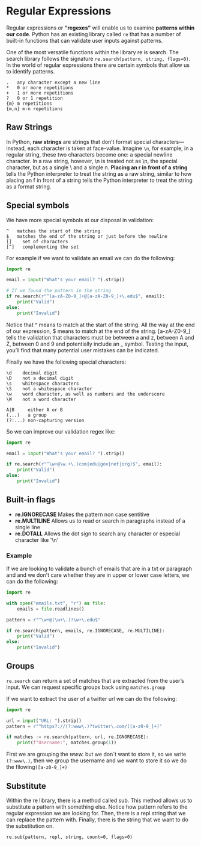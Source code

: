 # Regular Expressions

Regular expressions or **“regexes”** will enable us to examine **patterns within our code**. Python has an existing library called `re` that has a number of built-in functions that can validate user inputs against patterns.

One of the most versatile functions within the library re is search. The search library follows the signature `re.search(pattern, string, flags=0)`. In the world of regular expressions there are certain symbols that allow us to identify patterns.

```
.   any character except a new line
*   0 or more repetitions
+   1 or more repetitions
?   0 or 1 repetition
{m} m repetitions
{m,n} m-n repetitions
```
## Raw Strings

In Python, **raw strings** are strings that don’t format special characters—instead, each character is taken at face-value. Imagine `\n`, for example, in a regular string, these two characters become one: a special newline character. In a raw string, however, \n is treated not as \n, the special character, but as a single \ and a single n. **Placing an r in front of a string** tells the Python interpreter to treat the string as a raw string, similar to how placing an f in front of a string tells the Python interpreter to treat the string as a format string.

## Special symbols 

We have more special symbols at our disposal in validation:

```
^   matches the start of the string
$   matches the end of the string or just before the newline
[]    set of characters
[^]   complementing the set
```

For example if we want to validate an email we can do the following:

```Python
import re

email = input("What's your email? ").strip()

# If we found the pattern in the string
if re.search(r"^[a-zA-Z0-9_]+@[a-zA-Z0-9_]+\.edu$", email):
    print("Valid")
else:
    print("Invalid")
```

Notice that ^ means to match at the start of the string. All the way at the end of our expression, $ means to match at the end of the string. [a-zA-Z0-9_] tells the validation that characters must be between a and z, between A and Z, between 0 and 9 and potentially include an _ symbol. Testing the input, you’ll find that many potential user mistakes can be indicated.

Finally we have the following special characters:

```
\d    decimal digit
\D    not a decimal digit
\s    whitespace characters
\S    not a whitespace character
\w    word character, as well as numbers and the underscore
\W    not a word character

A|B     either A or B
(...)   a group
(?:...) non-capturing version
```

So we can improve our validation regex like:

```Python
import re

email = input("What's your email? ").strip()

if re.search(r"^\w+@\w.+\.(com|edu|gov|net|org)$", email):
    print("Valid")
else:
    print("Invalid")
```

## Built-in flags

- **re.IGNORECASE** Makes the pattern non case sentitive
- **re.MULTILINE** Allows us to read or search in paragraphs instead of a single line
- **re.DOTALL** Allows the dot sign to search any character or especial character like '\n'

### Example

If we are looking to validate a bunch of emails that are in a txt or paragraph and and we don't care whether they are in upper or lower case letters, we can do the following:

```Python
import re

with open("emails.txt", "r") as file:
    emails = file.readlines()

pattern = r"^\w+@(\w+\.)?\w+\.edu$"

if re.search(pattern, emails, re.IGNORECASE, re.MULTILINE):
    print("Valid")
else:
    print("Invalid")
```

## Groups

`re.search` can return a set of matches that are extracted from the user’s input. We can request specific groups back using `matches.group`

If we want to extract the user of a twitter url we can do the following:

```Python
import re

url = input("URL: ").strip()
pattern = r"^https?://(?:www\.)?twitter\.com/([a-z0-9_]+)"

if matches := re.search(pattern, url, re.IGNORECASE):
    print(f"Username:", matches.group(1))
```

First we are grouping the *www.* but we don´t want to store it, so we write `(?:www\.)`, then we group the username and we want to store it so we do the fllowing`([a-z0-9_]+)` 

## Substitute

Within the re library, there is a method called sub. This method allows us to substitute a pattern with something else. Notice how pattern refers to the regular expression we are looking for. Then, there is a repl string that we can replace the pattern with. Finally, there is the string that we want to do the substitution on.

`re.sub(pattern, repl, string, count=0, flags=0)`